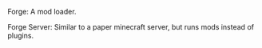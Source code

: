 Forge: A mod loader.

Forge Server: Similar to a paper minecraft server, but runs mods instead of plugins.
